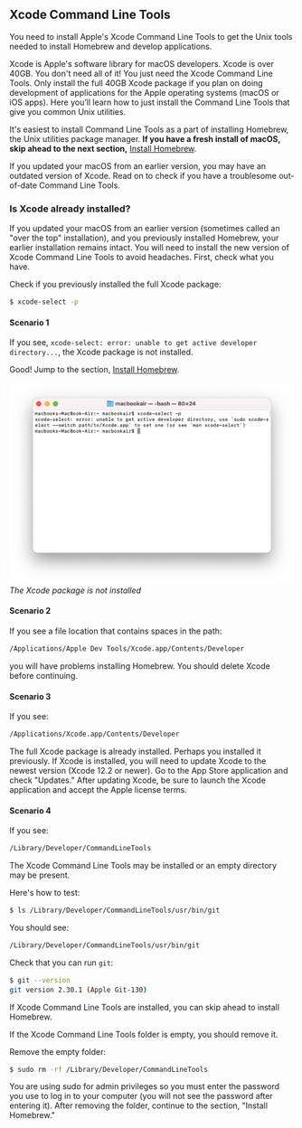 ## Xcode Command Line Tools

You need to install Apple's Xcode Command Line Tools to get the Unix tools needed to install Homebrew and develop applications.

Xcode is Apple's software library for macOS developers. Xcode is over 40GB. You don't need all of it! You just need the Xcode Command Line Tools. Only install the full 40GB Xcode package if you plan on doing development of applications for the Apple operating systems (macOS or iOS apps). Here you’ll learn how to just install the Command Line Tools that give you common Unix utilities.

It's easiest to install Command Line Tools as a part of installing Homebrew, the Unix utilities package manager. **If you have a fresh install of macOS, skip ahead to the next section,** [Install Homebrew](/homebrew/3.html).

If you updated your macOS from an earlier version, you may have an outdated version of Xcode. Read on to check if you have a troublesome out-of-date Command Line Tools.

### Is Xcode already installed?

If you updated your macOS from an earlier version (sometimes called an "over the top" installation), and you previously installed Homebrew, your earlier installation remains intact. You will need to install the new version of Xcode Command Line Tools to avoid headaches. First, check what you have.

Check if you previously installed the full Xcode package:

```bash
$ xcode-select -p
```

#### Scenario 1

If you see, `xcode-select: error: unable to get active developer directory...`, the Xcode package is not installed.

Good! Jump to the section, [Install Homebrew](/homebrew/3.html).

![](/assets/images/ruby/xcode-not-installed.png)
*The Xcode package is not installed*

#### Scenario 2

If you see a file location that contains spaces in the path:

```bash
/Applications/Apple Dev Tools/Xcode.app/Contents/Developer
```

you will have problems installing Homebrew. You should delete Xcode before continuing.

#### Scenario 3

If you see:

```bash
/Applications/Xcode.app/Contents/Developer
```

The full Xcode package is already installed. Perhaps you installed it previously. If Xcode is installed, you will need to update Xcode to the newest version (Xcode 12.2 or newer). Go to the App Store application and check "Updates." After updating Xcode, be sure to launch the Xcode application and accept the Apple license terms.

#### Scenario 4

If you see:

```bash
/Library/Developer/CommandLineTools
```

The Xcode Command Line Tools may be installed or an empty directory may be present.

Here's how to test:

```bash
$ ls /Library/Developer/CommandLineTools/usr/bin/git
```

You should see:

```bash
/Library/Developer/CommandLineTools/usr/bin/git
```

Check that you can run `git`:

```bash
$ git --version
git version 2.30.1 (Apple Git-130)
```

If Xcode Command Line Tools are installed, you can skip ahead to install Homebrew.

If the Xcode Command Line Tools folder is empty, you should remove it.

Remove the empty folder:

```bash
$ sudo rm -rf /Library/Developer/CommandLineTools
```

You are using sudo for admin privileges so you must enter the password you use to log in to your computer (you will not see the password after entering it). After removing the folder, continue to the section, "Install Homebrew."
